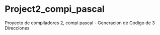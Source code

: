 # Project2_compi_pascal
Proyecto de compiladores 2, compi pascal - Generacion de Codigo de 3 Direcciones
